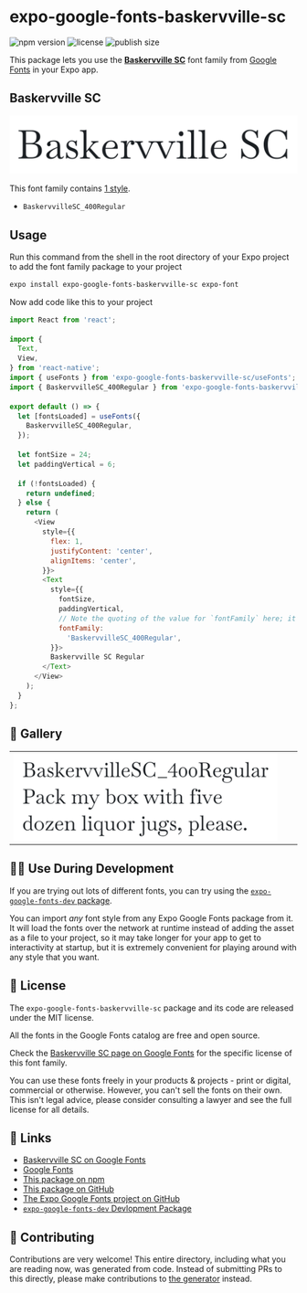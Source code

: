 # expo-google-fonts-baskervville-sc

![npm version](https://flat.badgen.net/npm/v/expo-google-fonts-baskervville-sc)
![license](https://flat.badgen.net/github/license/expo/google-fonts)
![publish size](https://flat.badgen.net/packagephobia/install/expo-google-fonts-baskervville-sc)

This package lets you use the [**Baskervville SC**](https://fonts.google.com/specimen/Baskervville+SC) font family from [Google Fonts](https://fonts.google.com/) in your Expo app.

## Baskervville SC

![Baskervville SC](./font-family.png)

This font family contains [1 style](#-gallery).

- `BaskervvilleSC_400Regular`

## Usage

Run this command from the shell in the root directory of your Expo project to add the font family package to your project
```sh
expo install expo-google-fonts-baskervville-sc expo-font
```

Now add code like this to your project
```js
import React from 'react';

import {
  Text,
  View,
} from 'react-native';
import { useFonts } from 'expo-google-fonts-baskervville-sc/useFonts';
import { BaskervvilleSC_400Regular } from 'expo-google-fonts-baskervville-sc/400Regular';

export default () => {
  let [fontsLoaded] = useFonts({
    BaskervvilleSC_400Regular,
  });

  let fontSize = 24;
  let paddingVertical = 6;

  if (!fontsLoaded) {
    return undefined;
  } else {
    return (
      <View
        style={{
          flex: 1,
          justifyContent: 'center',
          alignItems: 'center',
        }}>
        <Text
          style={{
            fontSize,
            paddingVertical,
            // Note the quoting of the value for `fontFamily` here; it expects a string!
            fontFamily:
              'BaskervvilleSC_400Regular',
          }}>
          Baskervville SC Regular
        </Text>
      </View>
    );
  }
};

```

## 🔡 Gallery


||||
|-|-|-|
|![BaskervvilleSC_400Regular](.//400Regular/BaskervvilleSC_400Regular.ttf.png)||||


## 👩‍💻 Use During Development

If you are trying out lots of different fonts, you can try using the [`expo-google-fonts-dev` package](https://github.com/freeboub/google-fonts/tree/master/font-packages/dev#readme).

You can import *any* font style from any Expo Google Fonts package from it. It will load the fonts
over the network at runtime instead of adding the asset as a file to your project, so it may take longer
for your app to get to interactivity at startup, but it is extremely convenient
for playing around with any style that you want.

## 📖 License

The `expo-google-fonts-baskervville-sc` package and its code are released under the MIT license.

All the fonts in the Google Fonts catalog are free and open source.

Check the [Baskervville SC page on Google Fonts](https://fonts.google.com/specimen/Baskervville+SC) for the specific license of this font family.

You can use these fonts freely in your products & projects - print or digital, commercial or otherwise. However, you can't sell the fonts on their own. This isn't legal advice, please consider consulting a lawyer and see the full license for all details.

## 🔗 Links

- [Baskervville SC on Google Fonts](https://fonts.google.com/specimen/Baskervville+SC)
- [Google Fonts](https://fonts.google.com/)
- [This package on npm](https://www.npmjs.com/package/expo-google-fonts-baskervville-sc)
- [This package on GitHub](https://github.com/freeboub/google-fonts/tree/master/font-packages/baskervville-sc)
- [The Expo Google Fonts project on GitHub](https://github.com/freeboub/google-fonts)
- [`expo-google-fonts-dev` Devlopment Package](https://github.com/freeboub/google-fonts/tree/master/font-packages/dev)

## 🤝 Contributing

Contributions are very welcome! This entire directory, including what you are reading now, was generated from code. Instead of submitting PRs to this directly, please make contributions to [the generator](https://github.com/freeboub/google-fonts/tree/master/packages/generator) instead.
